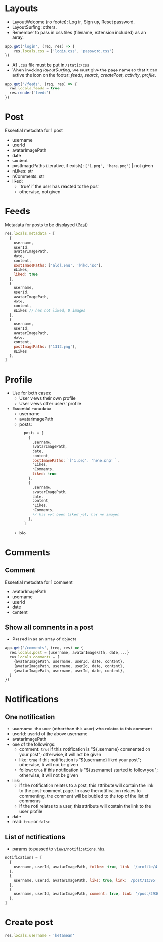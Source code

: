 # Layouts
- LayoutWelcome (no footer): Log in, Sign up, Reset password.
- LayoutSurfing: others.
- Remember to pass in css files (filename, extension included) as an array.
```js
app.get('login', (req, res) => {
    res.locals.css = ['login.css', 'password.css']
})
```
- All `.css` file must be put in `/static/css`
- When invoking *layoutSurfing*, we must give the page name so that it can active the icon on the footer: *feeds*, *search*, *createPost*, *activity*, *profile*.
```js
app.get('/feeds', (req, res) => {
  res.locals.feeds = true
  res.render('feeds')
})
```
# Post
Essential metadata for 1 post
- username
- userId
- avatarImagePath
- date
- content
- postImagePaths (iterative, if exists): `['1.png', 'hehe.png']` | not given
- nLikes: str
- nComments: str
- liked:
  - 'true' if the user has reacted to the post
  - otherwise, not given
# Feeds
Metadata for posts to be displayed ([Post](#post))
```js
res.locals.metadata = [
  {
    username,
    userId,
    avatarImagePath,
    date,
    content,
    postImagePaths: ['aldl.png', 'kjkd.jpg'],
    nLikes,
    liked: true
  },
  {
    username,
    userId,
    avatarImagePath,
    date,
    content,
    nLikes // has not liked, 0 images
  },
  {
    username,
    userId,
    avatarImagePath,
    date,
    content,
    postImagePaths: ['1312.png'],
    nLikes
  },
]
```
# Profile
- Use for both cases:
  - User views their own profile
  - User views other users' profile
- Essential metadata:
  - username
  - avatarImagePath
  - posts:
    ```js
      posts = [
        {
          username,
          avatarImagePath,
          date,
          content,
          postImagePaths: `['1.png', 'hehe.png']`,
          nLikes,
          nComments,
          liked: true
        },
        {
          username,
          avatarImagePath,
          date,
          content,
          nLikes,
          nComments,
          // has not been liked yet, has no images
        },
      ]
    ```
  <!-- - personal: true if a user see their own profile; false, otherwise. -->
  - bio
# Comments
## Comment
Essential metadata for 1 comment
- avatarImagePath
- username
- userId
- date
- content
## Show all comments in a post
- Passed in as an array of objects
```js
app.get('/comments', (req, res) => {
  res.locals.post = {username, avatarImagePath, date,...}
  res.locals.comments = [
    {avatarImagePath, username, userId, date, content},
    {avatarImagePath, username, userId, date, content},
    {avatarImagePath, username, userId, date, content},
  ]
})
```
# Notifications
## One notification
- username: the user (other than this user) who relates to this comment 
- userId: userId of the above username
- avatarImagePath
- one of the followings:
  - comment: `true` if this notification is "${username} commented on your post"; otherwise, it will not be given
  - like: `true` if this notification is "${username} liked your post"; otherwise, it will not be given
  - follow: `true` if this notification is "${username} started to follow you"; otherwise, it will not be given
- link:
  - if the notification relates to a post, this attribute will contain the link to the post-comment page. In case the notification relates to commenting, the comment will be bublled to the top of the list of comments
  - if the noti relates to a user, this attribute will contain the link to the user profile
- date
- read: `true` or `false`
## List of notifications
- params to passed to `views/notifications.hbs`.
```js
notifications = [
  {
    username, userId, avatarImagePath, follow: true, link: '/profile/4', date, read: false
  },
  {
    username, userId, avatarImagePath, like: true, link: '/post/13395', date, read: false
  },
  {
    username, userId, avatarImagePath, comment: true, link: '/post/2930', date, read: false
  },
]
```
# Create post
```js
res.locals.username = 'ketamean'
```
